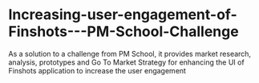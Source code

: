 # Increasing-user-engagement-of-Finshots---PM-School-Challenge
As a solution to a challenge from PM School, it provides market research, analysis, prototypes and Go To Market Strategy for enhancing the UI of Finshots application to increase the user engagement
